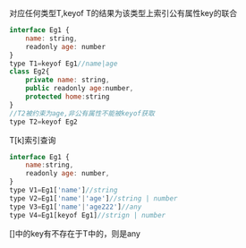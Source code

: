 对应任何类型T,keyof T的结果为该类型上索引公有属性key的联合
```js
interface Eg1 {
    name: string,
    readonly age: number
}
type T1=keyof Eg1//name|age
class Eg2{
    private name: string,
    public readonly age:number,
    protected home:string
}
//T2被约束为age,非公有属性不能被keyof获取
type T2=keyof Eg2
```
T[k]索引查询
```js
interface Eg1 {
    name:string,
    readonly age: number,
}
type V1=Eg1['name']//string
type V2=Eg1['name'|'age']//string | number
type V3=Eg1['name'|'age222']//any
type V4=Eg1[keyof Eg1]//strign | number
```
[]中的key有不存在于T中的，则是any
